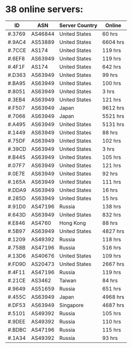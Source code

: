 # 38 online servers:

| ID | ASN | Server Country | Online |
| ------ | ------ | ------ | ------ |
| #.3769 | AS46844 | United States | 60 hrs |
| #.9AC4 | AS53889 | United States | 6604 hrs |
| #.7CCE | AS174 | United States | 119 hrs |
| #.6EF8 | AS63949 | United States | 119 hrs |
| #.4F1F | AS174 | United States | 642 hrs |
| #.D363 | AS63949 | United States | 99 hrs |
| #.BA95 | AS63949 | United States | 100 hrs |
| #.8051 | AS63949 | United States | 3 hrs |
| #.3EB4 | AS63949 | United States | 121 hrs |
| #.F507 | AS63949 | Japan | 9612 hrs |
| #.7066 | AS63949 | Japan | 5521 hrs |
| #.A495 | AS63949 | United States | 5131 hrs |
| #.1449 | AS63949 | United States | 88 hrs |
| #.75DF | AS63949 | United States | 102 hrs |
| #.39CD | AS63949 | United States | 3 hrs |
| #.B445 | AS63949 | United States | 105 hrs |
| #.07F7 | AS63949 | United States | 121 hrs |
| #.0E7E | AS63949 | United States | 92 hrs |
| #.165A | AS63949 | United States | 111 hrs |
| #.DDA9 | AS63949 | United States | 16 hrs |
| #.285D | AS63949 | United States | 15 hrs |
| #.91D0 | AS47196 | Russia | 138 hrs |
| #.643D | AS63949 | United States | 832 hrs |
| #.E846 | AS4760 | Hong Kong | 88 hrs |
| #.5B97 | AS63949 | United States | 4827 hrs |
| #.1209 | AS49392 | Russia | 118 hrs |
| #.758B | AS47196 | Russia | 516 hrs |
| #.13D6 | AS40676 | United States | 109 hrs |
| #.FD9D | AS20473 | United States | 2667 hrs |
| #.4F11 | AS47196 | Russia | 119 hrs |
| #.21CE | AS3462 | Taiwan | 84 hrs |
| #.9649 | AS51659 | Russia | 651 hrs |
| #.455C | AS63949 | Japan | 4968 hrs |
| #.DF53 | AS63949 | Singapore | 4687 hrs |
| #.5101 | AS49392 | Russia | 105 hrs |
| #.9DEE | AS49392 | Russia | 110 hrs |
| #.BDBC | AS47196 | Russia | 115 hrs |
| #.1A34 | AS49392 | Russia | 93 hrs |

